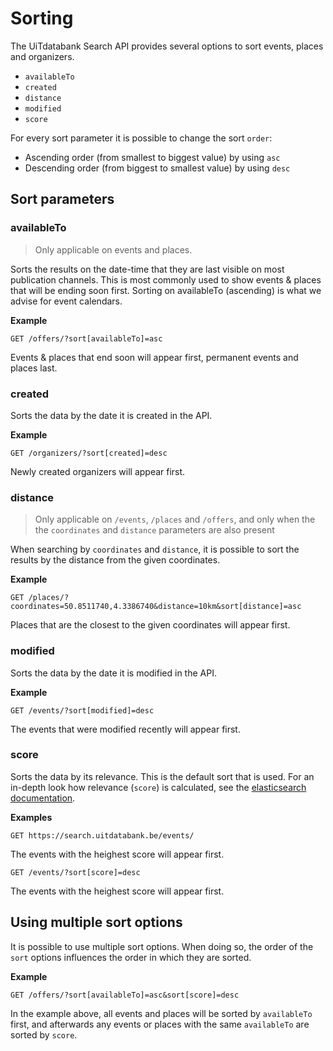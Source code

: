 # Sorting

The UiTdatabank Search API provides several options to sort events, places and organizers.

* `availableTo`
* `created`
* `distance`
* `modified`
* `score`

For every sort parameter it is possible to change the sort `order`:

* Ascending order (from smallest to biggest value) by using `asc`
* Descending order (from biggest to smallest value) by using `desc`

## Sort parameters

### availableTo

<!-- theme: info -->

> Only applicable on events and places.

Sorts the results on the date-time that they are last visible on most publication channels. This is most commonly used to show events & places that will be ending soon first. Sorting on availableTo (ascending) is what we advise for event calendars.

**Example**

```
GET /offers/?sort[availableTo]=asc
```

Events & places that end soon will appear first, permanent events and places last.

### created

Sorts the data by the date it is created in the API.

**Example**

```
GET /organizers/?sort[created]=desc
```

Newly created organizers will appear first.

### distance

<!-- theme: info -->

> Only applicable on `/events`, `/places` and `/offers`, and only when the the `coordinates` and `distance` parameters are also present

When searching by `coordinates` and `distance`, it is possible to sort the results by the distance from the given coordinates.

**Example**

```
GET /places/?coordinates=50.8511740,4.3386740&distance=10km&sort[distance]=asc
```

Places that are the closest to the given coordinates will appear first.

### modified

Sorts the data by the date it is modified in the API.

**Example**

```
GET /events/?sort[modified]=desc
```

The events that were modified recently will appear first.

### score

Sorts the data by its relevance. This is the default sort that is used. For an in-depth look how relevance (`score`) is calculated, see the [elasticsearch documentation](https://www.elastic.co/guide/en/elasticsearch/guide/current/relevance-intro.html).

**Examples**

```
GET https://search.uitdatabank.be/events/
```

The events with the heighest score will appear first.

```
GET /events/?sort[score]=desc
```

The events with the heighest score will appear first.

## Using multiple sort options

It is possible to use multiple sort options. When doing so, the order of the `sort` options influences the order in which they are sorted.

**Example**

```
GET /offers/?sort[availableTo]=asc&sort[score]=desc
```

In the example above, all events and places will be sorted by `availableTo` first, and afterwards any events or places with the same `availableTo` are sorted by `score`.
